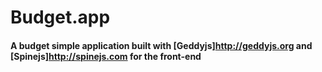 # Budget.app
#### A budget simple application built with [Geddyjs]http://geddyjs.org and [Spinejs]http://spinejs.com for the front-end

